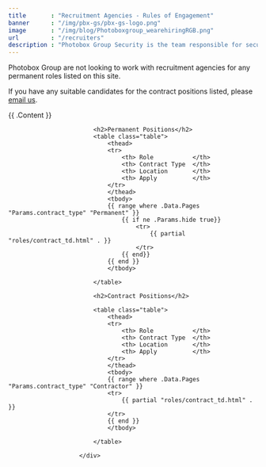 ```yaml
---
title       : "Recruitment Agencies - Rules of Engagement"
banner      : "/img/pbx-gs/pbx-gs-logo.png"
image       : "/img/blog/Photoboxgroup_wearehiringRGB.png"
url         : "/recruiters"
description : "Photobox Group Security is the team responsible for securing magic moments for customers of our brands."
---
```


Photobox Group are not looking to work with recruitment agencies for any permanent roles listed on this site. 

If you have any suitable candidates for the contract positions listed, please [email us](mailto:project-cx@photobox.com).

<div>
                            <p>{{ .Content }} </p>

                            <h2>Permanent Positions</h2>
                            <table class="table">
                                <thead>
                                <tr>
                                    <th> Role           </th>
                                    <th> Contract Type  </th>
                                    <th> Location       </th>
                                    <th> Apply          </th>
                                </tr>
                                </thead>
                                <tbody>
                                {{ range where .Data.Pages "Params.contract_type" "Permanent" }}
                                    {{ if ne .Params.hide true}}
                                        <tr>
                                            {{ partial "roles/contract_td.html" . }}
                                        </tr>
                                    {{ end}}
                                {{ end }}
                                </tbody>

                            </table>

                            <h2>Contract Positions</h2>

                            <table class="table">
                                <thead>
                                <tr>
                                    <th> Role           </th>
                                    <th> Contract Type  </th>
                                    <th> Location       </th>
                                    <th> Apply          </th>
                                </tr>
                                </thead>
                                <tbody>
                                {{ range where .Data.Pages "Params.contract_type" "Contractor" }}
                                <tr>
                                    {{ partial "roles/contract_td.html" . }}
                                </tr>
                                {{ end }}
                                </tbody>

                            </table>

                        </div>
